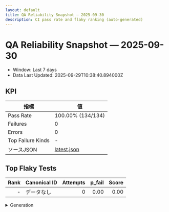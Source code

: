 ```yaml
---
layout: default
title: QA Reliability Snapshot — 2025-09-30
description: CI pass rate and flaky ranking (auto-generated)
---
```


# QA Reliability Snapshot — 2025-09-30

- Window: Last 7 days
- Data Last Updated: 2025-09-29T10:38:40.894000Z

## KPI
| 指標 | 値 |
|------|----|
| Pass Rate | 100.00% (134/134) |
| Failures | 0 |
| Errors | 0 |
| Top Failure Kinds | - |
| ソースJSON | [latest.json](./latest.json) |

## Top Flaky Tests
| Rank | Canonical ID | Attempts | p_fail | Score |
|-----:|--------------|---------:|------:|------:|
| - | データなし | 0 | 0.00 | 0.00 |

<details><summary>Generation</summary>
Source: runs=projects/03-ci-flaky/data/runs.jsonl / flaky=projects/03-ci-flaky/out/flaky_rank.csv
Window: 7 days / Executions: 134
Automation: tools/generate_ci_report.py (GitHub Actions)
</details>

